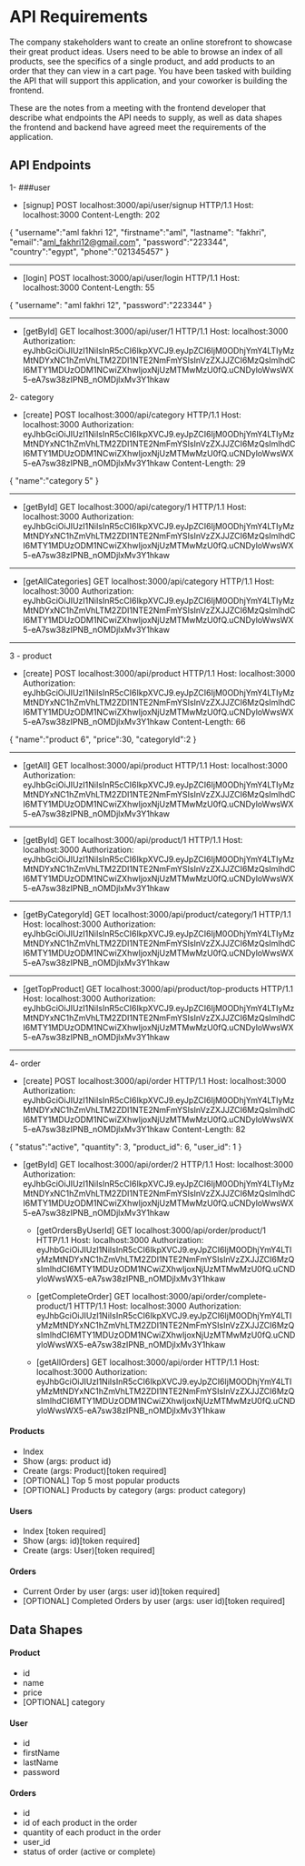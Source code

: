 # API Requirements

The company stakeholders want to create an online storefront to showcase their great product ideas. Users need to be able to browse an index of all products, see the specifics of a single product, and add products to an order that they can view in a cart page. You have been tasked with building the API that will support this application, and your coworker is building the frontend.

These are the notes from a meeting with the frontend developer that describe what endpoints the API needs to supply, as well as data shapes the frontend and backend have agreed meet the requirements of the application.

## API Endpoints

1- ###user

- [signup]
  POST localhost:3000/api/user/signup HTTP/1.1
  Host: localhost:3000
  Content-Length: 202

{
"username":"aml fakhri 12",
"firstname":"aml",
"lastname": "fakhri",
"email":"aml_fakhri12@gmail.com",
"password":"223344",
"country":"egypt",
"phone":"021345457"
}

---

- [login]
  POST localhost:3000/api/user/login HTTP/1.1
  Host: localhost:3000
  Content-Length: 55

{
"username": "aml fakhri 12",
"password":"223344"
}

---

- [getById]
  GET localhost:3000/api/user/1 HTTP/1.1
  Host: localhost:3000
  Authorization: eyJhbGciOiJIUzI1NiIsInR5cCI6IkpXVCJ9.eyJpZCI6IjM0ODhjYmY4LTIyMzMtNDYxNC1hZmVhLTM2ZDI1NTE2NmFmYSIsInVzZXJJZCI6MzQsImlhdCI6MTY1MDUzODM1NCwiZXhwIjoxNjUzMTMwMzU0fQ.uCNDyloWwsWX5-eA7sw38zIPNB_nOMDjlxMv3Y1hkaw

2- category

- [create]
  POST localhost:3000/api/category HTTP/1.1
  Host: localhost:3000
  Authorization: eyJhbGciOiJIUzI1NiIsInR5cCI6IkpXVCJ9.eyJpZCI6IjM0ODhjYmY4LTIyMzMtNDYxNC1hZmVhLTM2ZDI1NTE2NmFmYSIsInVzZXJJZCI6MzQsImlhdCI6MTY1MDUzODM1NCwiZXhwIjoxNjUzMTMwMzU0fQ.uCNDyloWwsWX5-eA7sw38zIPNB_nOMDjlxMv3Y1hkaw
  Content-Length: 29

{
"name":"category 5"
}

---

- [getById]
  GET localhost:3000/api/category/1 HTTP/1.1
  Host: localhost:3000
  Authorization: eyJhbGciOiJIUzI1NiIsInR5cCI6IkpXVCJ9.eyJpZCI6IjM0ODhjYmY4LTIyMzMtNDYxNC1hZmVhLTM2ZDI1NTE2NmFmYSIsInVzZXJJZCI6MzQsImlhdCI6MTY1MDUzODM1NCwiZXhwIjoxNjUzMTMwMzU0fQ.uCNDyloWwsWX5-eA7sw38zIPNB_nOMDjlxMv3Y1hkaw

---

- [getAllCategories]
  GET localhost:3000/api/category HTTP/1.1
  Host: localhost:3000
  Authorization: eyJhbGciOiJIUzI1NiIsInR5cCI6IkpXVCJ9.eyJpZCI6IjM0ODhjYmY4LTIyMzMtNDYxNC1hZmVhLTM2ZDI1NTE2NmFmYSIsInVzZXJJZCI6MzQsImlhdCI6MTY1MDUzODM1NCwiZXhwIjoxNjUzMTMwMzU0fQ.uCNDyloWwsWX5-eA7sw38zIPNB_nOMDjlxMv3Y1hkaw

---

3 - product

- [create]
  POST localhost:3000/api/product HTTP/1.1
  Host: localhost:3000
  Authorization: eyJhbGciOiJIUzI1NiIsInR5cCI6IkpXVCJ9.eyJpZCI6IjM0ODhjYmY4LTIyMzMtNDYxNC1hZmVhLTM2ZDI1NTE2NmFmYSIsInVzZXJJZCI6MzQsImlhdCI6MTY1MDUzODM1NCwiZXhwIjoxNjUzMTMwMzU0fQ.uCNDyloWwsWX5-eA7sw38zIPNB_nOMDjlxMv3Y1hkaw
  Content-Length: 66

{
"name":"product 6",
"price":30,
"categoryId":2
}

---

- [getAll]
  GET localhost:3000/api/product HTTP/1.1
  Host: localhost:3000
  Authorization: eyJhbGciOiJIUzI1NiIsInR5cCI6IkpXVCJ9.eyJpZCI6IjM0ODhjYmY4LTIyMzMtNDYxNC1hZmVhLTM2ZDI1NTE2NmFmYSIsInVzZXJJZCI6MzQsImlhdCI6MTY1MDUzODM1NCwiZXhwIjoxNjUzMTMwMzU0fQ.uCNDyloWwsWX5-eA7sw38zIPNB_nOMDjlxMv3Y1hkaw

---

- [getById]
  GET localhost:3000/api/product/1 HTTP/1.1
  Host: localhost:3000
  Authorization: eyJhbGciOiJIUzI1NiIsInR5cCI6IkpXVCJ9.eyJpZCI6IjM0ODhjYmY4LTIyMzMtNDYxNC1hZmVhLTM2ZDI1NTE2NmFmYSIsInVzZXJJZCI6MzQsImlhdCI6MTY1MDUzODM1NCwiZXhwIjoxNjUzMTMwMzU0fQ.uCNDyloWwsWX5-eA7sw38zIPNB_nOMDjlxMv3Y1hkaw

---

- [getByCategoryId]
  GET localhost:3000/api/product/category/1 HTTP/1.1
  Host: localhost:3000
  Authorization: eyJhbGciOiJIUzI1NiIsInR5cCI6IkpXVCJ9.eyJpZCI6IjM0ODhjYmY4LTIyMzMtNDYxNC1hZmVhLTM2ZDI1NTE2NmFmYSIsInVzZXJJZCI6MzQsImlhdCI6MTY1MDUzODM1NCwiZXhwIjoxNjUzMTMwMzU0fQ.uCNDyloWwsWX5-eA7sw38zIPNB_nOMDjlxMv3Y1hkaw

---

- [getTopProduct]
  GET localhost:3000/api/product/top-products HTTP/1.1
  Host: localhost:3000
  Authorization: eyJhbGciOiJIUzI1NiIsInR5cCI6IkpXVCJ9.eyJpZCI6IjM0ODhjYmY4LTIyMzMtNDYxNC1hZmVhLTM2ZDI1NTE2NmFmYSIsInVzZXJJZCI6MzQsImlhdCI6MTY1MDUzODM1NCwiZXhwIjoxNjUzMTMwMzU0fQ.uCNDyloWwsWX5-eA7sw38zIPNB_nOMDjlxMv3Y1hkaw

---

4- order

- [create]
  POST localhost:3000/api/order HTTP/1.1
  Host: localhost:3000
  Authorization: eyJhbGciOiJIUzI1NiIsInR5cCI6IkpXVCJ9.eyJpZCI6IjM0ODhjYmY4LTIyMzMtNDYxNC1hZmVhLTM2ZDI1NTE2NmFmYSIsInVzZXJJZCI6MzQsImlhdCI6MTY1MDUzODM1NCwiZXhwIjoxNjUzMTMwMzU0fQ.uCNDyloWwsWX5-eA7sw38zIPNB_nOMDjlxMv3Y1hkaw
  Content-Length: 82

{
"status":"active",
"quantity": 3,
"product_id": 6,
"user_id": 1
}

- [getById]
  GET localhost:3000/api/order/2 HTTP/1.1
  Host: localhost:3000
  Authorization: eyJhbGciOiJIUzI1NiIsInR5cCI6IkpXVCJ9.eyJpZCI6IjM0ODhjYmY4LTIyMzMtNDYxNC1hZmVhLTM2ZDI1NTE2NmFmYSIsInVzZXJJZCI6MzQsImlhdCI6MTY1MDUzODM1NCwiZXhwIjoxNjUzMTMwMzU0fQ.uCNDyloWwsWX5-eA7sw38zIPNB_nOMDjlxMv3Y1hkaw

  - [getOrdersByUserId]
    GET localhost:3000/api/order/product/1 HTTP/1.1
    Host: localhost:3000
    Authorization: eyJhbGciOiJIUzI1NiIsInR5cCI6IkpXVCJ9.eyJpZCI6IjM0ODhjYmY4LTIyMzMtNDYxNC1hZmVhLTM2ZDI1NTE2NmFmYSIsInVzZXJJZCI6MzQsImlhdCI6MTY1MDUzODM1NCwiZXhwIjoxNjUzMTMwMzU0fQ.uCNDyloWwsWX5-eA7sw38zIPNB_nOMDjlxMv3Y1hkaw

  - [getCompleteOrder]
    GET localhost:3000/api/order/complete-product/1 HTTP/1.1
    Host: localhost:3000
    Authorization: eyJhbGciOiJIUzI1NiIsInR5cCI6IkpXVCJ9.eyJpZCI6IjM0ODhjYmY4LTIyMzMtNDYxNC1hZmVhLTM2ZDI1NTE2NmFmYSIsInVzZXJJZCI6MzQsImlhdCI6MTY1MDUzODM1NCwiZXhwIjoxNjUzMTMwMzU0fQ.uCNDyloWwsWX5-eA7sw38zIPNB_nOMDjlxMv3Y1hkaw

  - [getAllOrders]
    GET localhost:3000/api/order HTTP/1.1
    Host: localhost:3000
    Authorization: eyJhbGciOiJIUzI1NiIsInR5cCI6IkpXVCJ9.eyJpZCI6IjM0ODhjYmY4LTIyMzMtNDYxNC1hZmVhLTM2ZDI1NTE2NmFmYSIsInVzZXJJZCI6MzQsImlhdCI6MTY1MDUzODM1NCwiZXhwIjoxNjUzMTMwMzU0fQ.uCNDyloWwsWX5-eA7sw38zIPNB_nOMDjlxMv3Y1hkaw

#### Products

- Index
- Show (args: product id)
- Create (args: Product)[token required]
- [OPTIONAL] Top 5 most popular products
- [OPTIONAL] Products by category (args: product category)

#### Users

- Index [token required]
- Show (args: id)[token required]
- Create (args: User)[token required]

#### Orders

- Current Order by user (args: user id)[token required]
- [OPTIONAL] Completed Orders by user (args: user id)[token required]

## Data Shapes

#### Product

- id
- name
- price
- [OPTIONAL] category

#### User

- id
- firstName
- lastName
- password

#### Orders

- id
- id of each product in the order
- quantity of each product in the order
- user_id
- status of order (active or complete)
